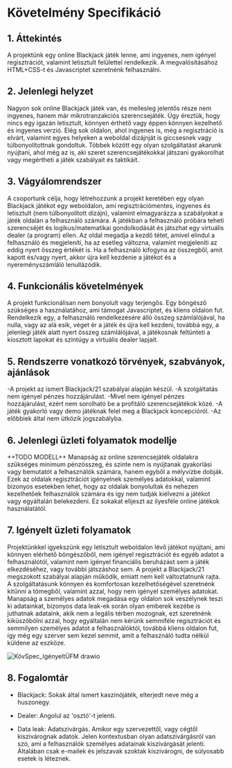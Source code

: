 # Követelmény Specifikáció

## 1. Áttekintés
A projektünk egy online Blackjack játék lenne, ami ingyenes, nem igényel regisztrációt, valamint letisztult felülettel rendelkezik.
A megvalósításához HTML+CSS-t és Javascriptet szeretnénk felhasználni.

## 2. Jelenlegi helyzet
Nagyon sok online Blackjack játék van, és mellesleg jelentős része nem ingyenes, hanem már mikrotranzakciós szerencsejáték.
Úgy éreztük, hogy nincs egy igazán letisztult, könnyen érthető vagy éppen könnyen kezelhető és ingyenes verzió.
Elég sok oldalon, ahol ingyenes is, még a regisztráció is elvárt, valamint egyes helyeken a weboldal dizájnját is giccsesnek vagy túlbonyolítottnak gondoltuk.
Többek között egy olyan szolgáltatást akarunk nyújtani, ahol még az is, aki szeret szerencsejátékokkal játszani gyakorolhat vagy megértheti a játék szabályait és taktikáit.

## 3. Vágyálomrendszer
A csoportunk célja, hogy létrehozzunk a projekt keretében egy olyan Blackjack játékot egy weboldalon, ami regisztrációmentes, ingyenes és letisztult (nem túlbonyolított dizájn), valamint elmagyarázza a szabályokat a játék oldalán a felhasználó számára.
A játékban a felhasználó próbára teheti szerencséjét és logikus/matematikai gondolkodását és játszhat egy virtuális dealer (a program) ellen.
Az oldal megadja a kezdő tétet, amivel elindul a felhasználó és megjeleníti, ha az esetleg változna, valamint megjeleníti az eddig nyert összeg értékét is.
Ha a felhasználó kifogyna az összegből, amit kapott és/vagy nyert, akkor újra kell kezdenie a játékot és a nyereményszámláló lenullázódik.

## 4. Funkcionális követelmények
A projekt funkcionálisan nem bonyolult vagy terjengős. Egy böngésző szükséges a használatához, ami támogat Javascriptet, és kliens oldalon fut.
Rendelkezik egy, a felhasználó rendelkezésére álló összeg számlálójával, ha nulla, vagy az alá esik, véget ér a játék és újra kell kezdeni,
továbbá egy, a jelenlegi játék alatt nyert összeg számlálójával, a játékosnak feltünteti a kiosztott lapokat és szintúgy a virtuális dealer lapjait.

## 5. Rendszerre vonatkozó törvények, szabványok, ajánlások
-A projekt az ismert Blackjack/21 szabályai alapján készül.
-A szolgáltatás nem igényel pénzes hozzájárulást.
-Mivel nem igényel pénzes hozzájárulást, ezért nem sorolható be a profitáló szerencsejátékok közé.
-A játék gyakorló vagy demo játéknak felel meg a Blackjack koncepcióról.
-Az előbbiek által nem ütközik jogszabályba.

## 6. Jelenlegi üzleti folyamatok modellje
++TODO MODELL++
Manapság az online szerencsejáték oldalakra szükséges minimum pénzösszeg, és szinte nem is nyújtanak gyakorlási vagy bemutatót a felhasználók számára, hanem
egyből a mélyvízbe dobják. Ezek az oldalak regisztrációt igényelnek személyes adatokkal, valamint bizonyos esetekben lehet, hogy az oldalak bonyolultak és
nehezen kezelhetőek felhasználók számára és így nem tudják kiélvezni a játékot vagy egyáltalán belekezdeni. Ez sokakat elijeszt az ilyesféle online játékok használatától.

## 7. Igényelt üzleti folyamatok
Projektünkkel igyekszünk egy letisztult weboldalon lévő játékot nyújtani, ami könnyen elérhető böngészőből, nem igényel regisztrációt és egyéb adatot a felhasználótól,
valamint nem igényel financiális beruházást sem a játék elkezdéséhez, vagy további játszáshoz sem. A projekt a Blackjack/21 megszokott szabályai alapján működik, emiatt nem kell változtatnunk rajta.
A szolgáltatásunk könnyen és komfortosan kezelhetőségével szeretnénk kitűnni a tömegből, valamint azzal, hogy nem igényel személyes adatokat.
Manapság a személyes adatok megadása egy oldalon sok veszélynek teszi ki adatainkat, bizonyos data leak-ek során olyan emberek kezébe is juthatnak adataink,
akik nem a legális térben mozognak, ezt szeretnénk kiküszöbölni azzal, hogy egyáltalán nem kérünk semmiféle regisztrációt és semmilyen személyes adatot a
felhasználóktól, továbbá kliens oldalon fut, így még egy szerver sem kezel semmit, amit a felhasználó tudta nélkül küldene az eszköze.

![KövSpec_IgényeltÜFM drawio](https://user-images.githubusercontent.com/82752886/135893022-8ed2b59c-1724-45fd-8b0c-4b46a70f864f.png)


## 8. Fogalomtár
- Blackjack: Sokak által ismert kaszinójáték, elterjedt neve még a huszonegy.

- Dealer: Angolul az 'osztó'-t jelenti.

- Data leak: Adatszivárgás. Amikor egy szervezettől, vagy cégtől kiszivárognak adatok. Jelen kontextusban olyan adatszivárgásról van szó, ami a felhasználók személyes adatainak kiszivárgását jelenti.
Általában csak e-mailek és jelszavak szoktak kiszivárogni, de súlyosabb esetek is léteznek.

